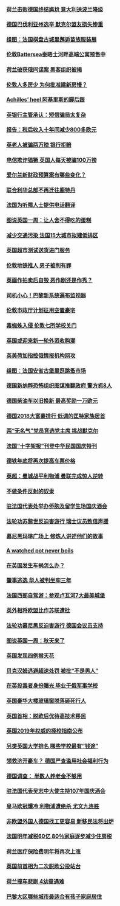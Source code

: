 
#### [荷兰击败德国终结尴尬 意大利送波兰降级](../pages/nsc974/n10783771.md?t=10151025) 

#### [德国巴伐利亚州选举 默克尔盟友损失惨重](../pages/nsc974/n10783385.md?t=10151025) 

#### [组图：法国棋盘古城里邂逅苗族服装展](../pages/nsc974/n10781596.md?t=10151025) 

#### [伦敦Battersea泰晤士河畔高端公寓预售中](../pages/nsc974/n10780029.md?t=10151025) 

#### [荷兰破获俄间谍案 黑客组织被揭](../pages/nsc974/n10779265.md?t=10151025) 

#### [伦敦人多房少 为何批准建新房慢？](../pages/nsc974/n10779376.md?t=10151025) 

#### [Achilles’ heel 阿基里斯的脚后跟](../pages/nsc974/n10779364.md?t=10151025) 

#### [英银行主管承认：短信骗局太复杂](../pages/nsc974/n10779357.md?t=10151025) 

#### [报告：税后收入十年间减少800多欧元](../pages/nsc974/n10779342.md?t=10151025) 

#### [英老人被骗两万镑 银行拒赔](../pages/nsc974/n10779353.md?t=10151025) 

#### [电信欺诈猖獗 英国人每天被骗100万镑](../pages/nsc974/n10779322.md?t=10151025) 

#### [爱尔兰新财政预算案有哪些变化？](../pages/nsc974/n10779332.md?t=10151025) 

#### [联合利华总部不再迁往鹿特丹](../pages/nsc974/n10779315.md?t=10151025) 

#### [法国为听障人士提供电话翻译](../pages/nsc974/n10776654.md?t=10151025) 

#### [图说英国一周：让人舍不得吃的蛋糕](../pages/nsc974/n10776635.md?t=10151025) 

#### [减少交通污染 法国15大城市拟建低排区](../pages/nsc974/n10776580.md?t=10151025) 

#### [英国超市测试送货进门服务](../pages/nsc974/n10776623.md?t=10151025) 

#### [伦敦地铁推人 男子被判有罪](../pages/nsc974/n10776609.md?t=10151025) 

#### [英画作拍卖后自毁 恶作剧还是作秀？](../pages/nsc974/n10776576.md?t=10151025) 

#### [司机小心！巴黎新系统遍布监视器](../pages/nsc974/n10776510.md?t=10151025) 

#### [伦敦市政厅计划征用空置豪宅](../pages/nsc974/n10776569.md?t=10151025) 

#### [毒蜘蛛入侵 伦敦七所学校关门](../pages/nsc974/n10776564.md?t=10151025) 

#### [英国或迎来新一轮外资收购潮](../pages/nsc974/n10776549.md?t=10151025) 

#### [英美荷加指控俄情报机构网攻](../pages/nsc974/n10776535.md?t=10151025) 

#### [组图：法国安省古堡里逛跳蚤市场](../pages/nsc974/n10775210.md?t=10151025) 

#### [德国新纳粹恐怖组织图谋推翻政府 警方抓8人](../pages/nsc974/n10774321.md?t=10151025) 

#### [德国柴油车以旧换新 最高奖励一万欧元](../pages/nsc974/n10774269.md?t=10151025) 

#### [德国2018大富豪排行 低调的匡特家族居首](../pages/nsc974/n10774023.md?t=10151025) 

#### [两“无名气”党员竞选党主席 挑战默克尔](../pages/nsc974/n10774533.md?t=10151025) 

#### [法国“十字架报”刊登中华民国国庆特刊](../pages/nsc974/n10774543.md?t=10151025) 

#### [德铁年底将再次提高车票价格](../pages/nsc974/n10774155.md?t=10151025) 

#### [英超：曼城战平利物浦 曼联完成惊人逆转](../pages/nsc974/n10773638.md?t=10151025) 

#### [不做条件反射的奴隶](../pages/nsc974/n10771821.md?t=10151025) 

#### [驻法国代表处举办侨胞及留学生场国庆酒会](../pages/nsc974/n10769921.md?t=10151025) 

#### [法轮功苏黎世反迫害游行 瑞士议员致信声援](../pages/nsc974/n10767250.md?t=10151025) 

#### [慕尼黑玛琳广场上 修炼人讲述他们的故事](../pages/nsc974/n10762990.md?t=10151025) 

#### [A watched pot never boils](../pages/nsc974/n10763822.md?t=10151025) 

#### [在英国发生车祸怎么办？](../pages/nsc974/n10763811.md?t=10151025) 

#### [肇事逃逸 华人被判坐牢三年](../pages/nsc974/n10763799.md?t=10151025) 

#### [法国西部自驾游：参观卢瓦河7大最美城堡](../pages/nsc974/n10760218.md?t=10151025) 

#### [英外相将欧盟比作苏联遭批](../pages/nsc974/n10761274.md?t=10151025) 

#### [法轮功慕尼黑反迫害游行 德国会议员支持](../pages/nsc974/n10760664.md?t=10151025) 

#### [图说英国一周：秋天来了](../pages/nsc974/n10761380.md?t=10151025) 

#### [英国发现四例猴天花](../pages/nsc974/n10761362.md?t=10151025) 

#### [贝克汉姆逃避超速处罚 被批“不是男人”](../pages/nsc974/n10761349.md?t=10151025) 

#### [在英投毒者身份曝光 毕业于俄军事学校](../pages/nsc974/n10761338.md?t=10151025) 

#### [英国豪华大楼玻璃窗脱落砸死行人](../pages/nsc974/n10761334.md?t=10151025) 

#### [英国首相：脱欧后优待高技术移民](../pages/nsc974/n10761323.md?t=10151025) 

#### [英国2019年权威的择校指南公布](../pages/nsc974/n10761253.md?t=10151025) 

#### [另类英国大学排名 哪些学校最有“钱途”](../pages/nsc974/n10760972.md?t=10151025) 

#### [领救济开豪车？ 德国严查滥用社会福利行为](../pages/nsc974/n10760730.md?t=10151025) 

#### [德国调查：  半数人养老金不够用](../pages/nsc974/n10760552.md?t=10151025) 

#### [驻法国代表吴志中大使主持107年国庆酒会](../pages/nsc974/n10760458.md?t=10151025) 

#### [皇马欧冠爆冷 利物浦遭绝杀 尤文九连胜](../pages/nsc974/n10759476.md?t=10151025) 

#### [非欧盟外国人德国找工更容易 新移民法将出炉](../pages/nsc974/n10758904.md?t=10151025) 

#### [法国明年减税60亿 80％家庭逐步减少住房税](../pages/nsc974/n10758112.md?t=10151025) 

#### [荷兰医疗保险费明年将再次上涨](../pages/nsc974/n10758614.md?t=10151025) 

#### [英国前首相为二次脱欧公投站台](../pages/nsc974/n10756382.md?t=10151025) 

#### [荷兰撞车悲剧 4幼童遇难](../pages/nsc974/n10758529.md?t=10151025) 

#### [巴黎大区哪些城市最适合有孩子家庭居住](../pages/nsc974/n10758451.md?t=10151025) 

